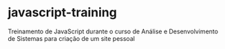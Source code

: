 # javascript-training
Treinamento de JavaScript durante o curso de Análise e Desenvolvimento de Sistemas para criação de um site pessoal
